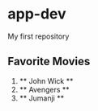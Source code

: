 # app-dev
My first repository
## Favorite Movies
1. ** John Wick **
2. ** Avengers **
3. ** Jumanji **
